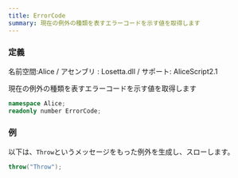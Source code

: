```yaml
---
title: ErrorCode
summary: 現在の例外の種類を表すエラーコードを示す値を取得します
---
```

### 定義
名前空間:Alice / アセンブリ : Losetta.dll / サポート: AliceScript2.1

現在の例外の種類を表すエラーコードを示す値を取得します

```cs title="AliceScript"
namespace Alice;
readonly number ErrorCode;
```

### 例
以下は、`Throw`というメッセージをもった例外を生成し、スローします。

```cs title="AliceScript"
throw("Throw");
```
